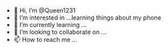 - 👋 Hi, I’m @Queen1231
- 👀 I’m interested in ...learning things about my phone
- 🌱 I’m currently learning ...
- 💞️ I’m looking to collaborate on ...
- 📫 How to reach me ...

<!---
Queen1231/Queen1231 is a ✨ special ✨ repository because its `README.md` (this file) appears on your GitHub profile.
You can click the Preview link to take a look at your changes.
--->
